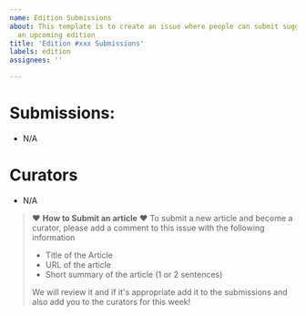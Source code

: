 ```yaml
---
name: Edition Submissions
about: This template is to create an issue where people can submit suggestions for
  an upcoming edition
title: 'Edition #xxx Submissions'
labels: edition
assignees: ''

---
```


# Submissions:
* N/A

# Curators
* N/A


>
> ❤ **How to Submit an article** ❤
> To submit a new article and become a curator, please add a comment to this issue with the following information 
> 
> * Title of the Article
> * URL of the article
> * Short summary of the article (1 or 2 sentences)
> 
> We will review it and if it's appropriate add it to the submissions and also add you to the curators for this week!
>

